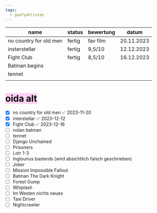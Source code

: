 ```yaml
---
tags:
  - goofyahlisten
---
```


| name                   | status | bewertung | datum      |
| ---------------------- | ------ | --------- | ---------- |
| no country for old men | fertig | fav film  | 20.11.2023 |
| insterstellar          | fertig | 9,5/10    | 12.12.2023 |
| Fight Club             | fertig | 8,5/10    | 16.12.2023 |
| Batman begins          |        |           |            |
| tennet                 |        |           |            |
|                        |        |           |            |

# <mark style="background: #FFB8EBA6;">oida alt</mark>

- [x] no country for old men ✅ 2023-11-20
- [x] interstellar ✅ 2023-12-12
- [x] Fight Club ✅ 2023-12-16
- [ ] nolan batman
- [ ] tennet
- [ ] Django Unchained 
- [ ] Prisoners 
- [ ] Lotr 1-3
- [ ] Inglourius basterds (wird absichtlich falsch geschrieben)
- [ ] Joker
- [ ] Mission Impossible Fallout
- [ ] Batman The Dark Knight
- [ ] Forest Gump
- [ ] Whiplash 
- [ ] Im Westen nichts neues
- [ ] Taxi Driver 
- [ ] Nightcrawler